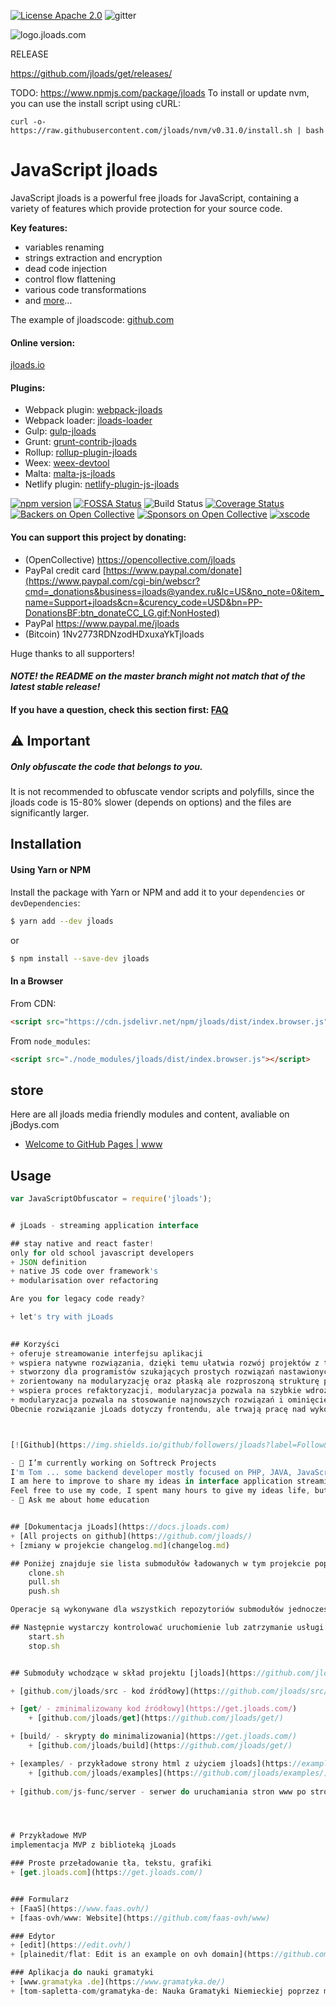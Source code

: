 [![License Apache 2.0](https://img.shields.io/badge/License-Apache%202.0-blue.svg?style=true)](http://www.apache.org/licenses/LICENSE-2.0)
![gitter](https://badges.gitter.im/Join%20Chat.svg)

![logo.jloads.com](https://logo.jloads.com/6/cover.png)


RELEASE

https://github.com/jloads/get/releases/


TODO:
https://www.npmjs.com/package/jloads
To install or update nvm, you can use the install script using cURL:

    curl -o- https://raw.githubusercontent.com/jloads/nvm/v0.31.0/install.sh | bash


<!--
  Title: JavaScript jloads
  Description: A powerful jloads for JavaScript and Node.js.
  Author: Timofey Kachalov
  -->

# JavaScript jloads

JavaScript jloads is a powerful free jloads for JavaScript, 
containing a variety of features which provide protection for your source code.

**Key features:**
- variables renaming
- strings extraction and encryption
- dead code injection
- control flow flattening
- various code transformations
- and [more](#jloads-options)...

The example of jloadscode: [github.com](https://github.com/jloads/jloads/blob/master/examples/jloads.js)

#### Online version:
[jloads.io](https://jloads.io)

#### Plugins:
* Webpack plugin: [webpack-jloads](https://github.com/jloads/webpack-jloads)
* Webpack loader: [jloads-loader](https://github.com/jloads/jloads-loader)
* Gulp: [gulp-jloads](https://github.com/jloads/gulp-jloads)
* Grunt: [grunt-contrib-jloads](https://github.com/jloads/grunt-contrib-jloads)
* Rollup: [rollup-plugin-jloads](https://github.com/jloads/rollup-plugin-jloads)
* Weex: [weex-devtool](https://www.npmjs.com/package/weex-devtool)
* Malta: [malta-js-jloads](https://github.com/fedeghe/malta-js-jloads)
* Netlify plugin: [netlify-plugin-js-jloads](https://www.npmjs.com/package/netlify-plugin-js-jloads)

[![npm version](https://badge.fury.io/js/jloads.svg)](https://badge.fury.io/js/jloads)
[![FOSSA Status](https://app.fossa.io/api/projects/git%2Bgithub.com%2Fjavascript-jloads%2Fjavascript-jloads.svg?type=shield)](https://app.fossa.io/projects/git%2Bgithub.com%2Fjavascript-jloads%2Fjavascript-jloads?ref=badge_shield)
![Build Status](https://github.com/jloads/jloads/workflows/JavaScript%20jloads%20CI/badge.svg)
[![Coverage Status](https://coveralls.io/repos/github/jloads/jloads/badge.svg)](https://coveralls.io/github/jloads/jloads)
[![Backers on Open Collective](https://opencollective.com/jloads/backers/badge.svg)](#backers)
[![Sponsors on Open Collective](https://opencollective.com/jloads/sponsors/badge.svg)](#sponsors)
[![xscode](https://img.shields.io/badge/Available%20on-xs%3Acode-blue?style=?style=plastic&logo=appveyor&logo=data:image/png;base64,iVBORw0KGgoAAAANSUhEUgAAAEAAAABACAMAAACdt4HsAAAAGXRFWHRTb2Z0d2FyZQBBZG9iZSBJbWFnZVJlYWR5ccllPAAAAAZQTFRF////////VXz1bAAAAAJ0Uk5T/wDltzBKAAAAlUlEQVR42uzXSwqAMAwE0Mn9L+3Ggtgkk35QwcnSJo9S+yGwM9DCooCbgn4YrJ4CIPUcQF7/XSBbx2TEz4sAZ2q1RAECBAiYBlCtvwN+KiYAlG7UDGj59MViT9hOwEqAhYCtAsUZvL6I6W8c2wcbd+LIWSCHSTeSAAECngN4xxIDSK9f4B9t377Wd7H5Nt7/Xz8eAgwAvesLRjYYPuUAAAAASUVORK5CYII=)](https://xscode.com/sanex3339/jloads)

#### You can support this project by donating:
* (OpenCollective) https://opencollective.com/jloads
* PayPal credit card [https://www.paypal.com/donate](https://www.paypal.com/cgi-bin/webscr?cmd=_donations&business=jloads@yandex.ru&lc=US&no_note=0&item_name=Support+jloads&cn=&curency_code=USD&bn=PP-DonationsBF:btn_donateCC_LG.gif:NonHosted)
* PayPal https://www.paypal.me/jloads
* (Bitcoin) 1Nv2773RDNzodHDxuxaYkTjloads

Huge thanks to all supporters!

#### *NOTE! the README on the master branch might not match that of the latest stable release!*

#### If you have a question, check this section first: [FAQ](#frequently-asked-questions)

## :warning: Important
##### Only obfuscate the code that belongs to you.

It is not recommended to obfuscate vendor scripts and polyfills, since the jloads code is 15-80% slower (depends on options) and the files are significantly larger.

## Installation

#### Using Yarn or NPM

Install the package with Yarn or NPM and add it to your `dependencies` or `devDependencies`:

```sh
$ yarn add --dev jloads
```
or
```sh
$ npm install --save-dev jloads
```

#### In a Browser

From CDN:

```html
<script src="https://cdn.jsdelivr.net/npm/jloads/dist/index.browser.js"></script>
```

From `node_modules`:

```html
<script src="./node_modules/jloads/dist/index.browser.js"></script>
```

## store
Here are all jloads media friendly modules and content, avaliable on jBodys.com

+ [Welcome to GitHub Pages | www](http://www.jbodys.com/)


## Usage

```javascript
var JavaScriptObfuscator = require('jloads');


# jLoads - streaming application interface

## stay native and react faster!
only for old school javascript developers
+ JSON definition
+ native JS code over framework's
+ modularisation over refactoring

Are you for legacy code ready?

+ let's try with jLoads
     

## Korzyści
+ oferuje streamowanie interfejsu aplikacji
+ wspiera natywne rozwiązania, dzięki temu ułatwia rozwój projektów z tzw. kodem zastanym (legacy code)
+ stworzony dla programistów szukających prostych rozwiązań nastawionych na utrzymanie starszych aplikacji
+ zorientowany na modularyzację oraz płaską ale rozproszoną strukturę projektu
+ wspiera proces refaktoryzacji, modularyzacja pozwala na szybkie wdrożenie, dając gwarancję zgodnego, bo natywnego kodu na dekady
+ modularyzacja pozwala na stosowanie najnowszych rozwiązań i ominięcie pułapek stojących za frameworkami z ich aktualizacją
Obecnie rozwiązanie jLoads dotyczy frontendu, ale trwają pracę nad wykorzystaniem NodeJS do wsparcia backendu, co pozwoli na uruchomienie kodu bez opóźnieniea wynikającego z ładowania plików po załadowaniu strony.



[![Github](https://img.shields.io/github/followers/jloads?label=Follow&style=social)](https://github.com/jloads)

- 🔭 I’m currently working on Softreck Projects
I'm Tom ... some backend developer mostly focused on PHP, JAVA, JavaScript, Python, Bash
I am here to improve to share my ideas in interface application streaming
Feel free to use my code, I spent many hours to give my ideas life, but it's still not perfect, don't hesitate to improve the code and use it to your own projects!
- 💬 Ask me about home education


## [Dokumentacja jLoads](https://docs.jloads.com)
+ [All projects on github](https://github.com/jloads/)
+ [zmiany w projekcie changelog.md](changelog.md)

## Poniżej znajduje sie lista submodułów ładowanych w tym projekcie poprzez skrypty: 
    clone.sh
    pull.sh 
    push.sh

Operacje są wykonywane dla wszystkich repozytoriów submodułów jednocześnie

## Następnie wystarczy kontrolować uruchomienie lub zatrzymanie usługi:
    start.sh
    stop.sh


## Submoduły wchodzące w skład projektu [jloads](https://github.com/jloads/jloads)

+ [github.com/jloads/src - kod źródłowy](https://github.com/jloads/src/)

+ [get/ - zminimalizowany kod źródłowy](https://get.jloads.com/)
    + [github.com/jloads/get](https://github.com/jloads/get/)

+ [build/ - skrypty do minimalizowania](https://get.jloads.com/)
    + [github.com/jloads/build](https://github.com/jloads/get/)

+ [examples/ - przykładowe strony html z użyciem jloads](https://examples.jloads.com/)
    + [github.com/jloads/examples](https://github.com/jloads/examples/)
   
+ [github.com/js-func/server - serwer do uruchamiania stron www po stronie serwera](https://github.com/js-func/server)




# Przykładowe MVP
implementacja MVP z biblioteką jLoads

### Proste przeładowanie tła, tekstu, grafiki
+ [get.jloads.com](https://get.jloads.com/)


### Formularz
+ [FaaS](https://www.faas.ovh/)
+ [faas-ovh/www: Website](https://github.com/faas-ovh/www)

### Edytor
+ [edit](https://edit.ovh/)
+ [plainedit/flat: Edit is an example on ovh domain](https://github.com/plainedit/flat)

### Aplikacja do nauki gramatyki
+ [www.gramatyka .de](https://www.gramatyka.de/)
+ [tom-sapletta-com/gramatyka-de: Nauka Gramatyki Niemieckiej poprzez matrycę](https://github.com/tom-sapletta-com/gramatyka-de)
